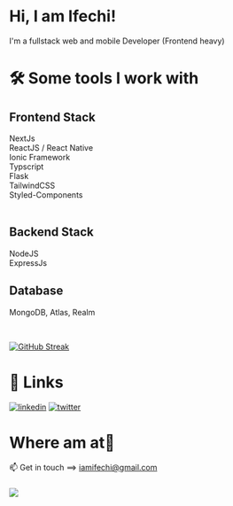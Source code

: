 # Hi, I am Ifechi!
I'm a fullstack web and mobile Developer (Frontend heavy)
<br />


# 🛠 Some tools I work with

## Frontend Stack
NextJs <br />
ReactJS / React Native<br />
Ionic Framework <br/>
Typscript <br />
Flask <br />
TailwindCSS <br />
Styled-Components <br />
<br />

## Backend Stack
NodeJS <br />
ExpressJs <br />

## Database
MongoDB, Atlas, Realm<br />

<br />

[![GitHub Streak](https://streak-stats.demolab.com?user=iamifechi&theme=whatsapp-dark&border_radius=8&card_width=450)](https://git.io/streak-stats)


# 🔗 Links
<!-- [![portfolio](https://img.shields.io/badge/my_portfolio-000?style=for-the-badge&logo=ko-fi&logoColor=white)](https://linktr.ee/ifechi)  -->
[![linkedin](https://img.shields.io/badge/linkedin-0A66C2?style=for-the-badge&logo=linkedin&logoColor=white)](https://www.linkedin.com/in/nnebedumfav/)
[![twitter](https://img.shields.io/badge/twitter-1DA1F2?style=for-the-badge&logo=twitter&logoColor=white)](https://twitter.com/iam_ifechi)

# Where am at📍

📫 Get in touch ==> iamifechi@gmail.com

###

<div align="left">
  <img src="https://visitor-badge.laobi.icu/badge?page_id=iamifechi.iamifechi&left_text=📍"  />
</div>

###
